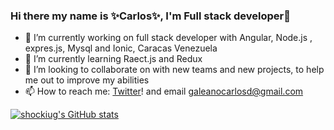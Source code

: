 ### Hi there my name is ✨Carlos✨, I'm Full stack developer👋

- 🔭 I’m currently working on full stack developer with Angular, Node.js , expres.js, Mysql and Ionic, Caracas Venezuela
- 🌱 I’m currently learning Raect.js and Redux 
- 👯 I’m looking to collaborate on with new teams and new projects,  to help me out to improve my abilities
- 📫 How to reach me:  [Twitter][twitter]! and email galeanocarlosd@gmail.com



[![shockiug's GitHub stats](https://github-readme-stats.vercel.app/api?username=shockiu)](https://github.com/shockiu/github-readme-stats)

<!--
**shockiu/shockiu** is a ✨ _special_ ✨ repository because its `README.md` (this file) appears on your GitHub profile.

Here are some ideas to get you started:



- 🤔 I’m looking for help with ...
- 💬 Ask me about ...
- 😄 Pronouns: ...
- ⚡ Fun fact: ...
-->

[twitter]: https://twitter.com/shockiu
